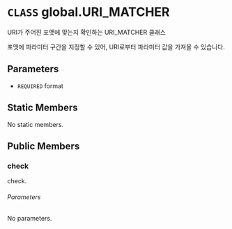 # `CLASS` global.URI_MATCHER
URI가 주어진 포맷에 맞는지 확인하는 URI_MATCHER 클래스

포맷에 파라미터 구간을 지정할 수 있어, URI로부터 파라미터 값을 가져올 수 있습니다.

## Parameters
* `REQUIRED` format 

## Static Members
No static members.

## Public Members

### check
check.
###### Parameters
No parameters.
